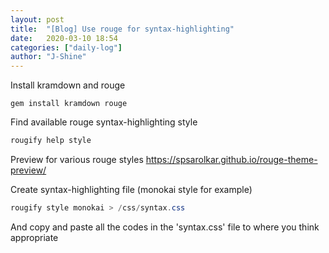 ```yaml
---
layout: post
title:  "[Blog] Use rouge for syntax-highlighting"
date:   2020-03-10 18:54
categories: ["daily-log"]
author: "J-Shine"
---
```


Install kramdown and rouge
```
gem install kramdown rouge
```

Find available rouge syntax-highlighting style
```java
rougify help style
```
Preview for various rouge styles
https://spsarolkar.github.io/rouge-theme-preview/

Create syntax-highlighting file (monokai style for example)
```java
rougify style monokai > /css/syntax.css
```
And copy and paste all the codes in the 'syntax.css' file to where you think appropriate
